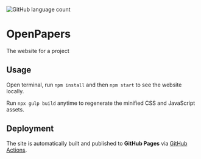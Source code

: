 ![GitHub language count](https://img.shields.io/github/languages/count/atalaydenknalbant/openpapers) 

# OpenPapers
The website for a project

## Usage
Open terminal, run `npm install` and then `npm start` to see the website locally.

Run `npx gulp build` anytime to regenerate the minified CSS and JavaScript assets.


## Deployment
The site is automatically built and published to **GitHub Pages** via
[GitHub Actions](.github/workflows/gh-pages.yml).
